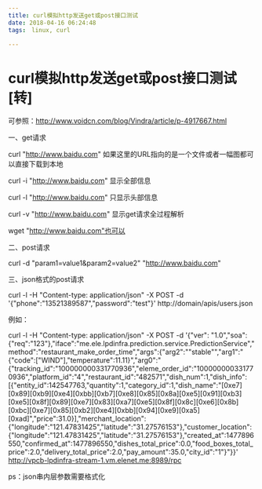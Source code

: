 ```yaml
---
title: curl模拟http发送get或post接口测试
date: 2018-04-16 06:24:48
tags:　linux, curl

---
```


# curl模拟http发送get或post接口测试[转]

可参照：http://www.voidcn.com/blog/Vindra/article/p-4917667.html

一、get请求 

curl "http://www.baidu.com"  如果这里的URL指向的是一个文件或者一幅图都可以直接下载到本地

curl -i "http://www.baidu.com"  显示全部信息

curl -l "http://www.baidu.com" 只显示头部信息

curl -v "http://www.baidu.com" 显示get请求全过程解析

 wget "http://www.baidu.com"也可以

二、post请求

curl -d "param1=value1&param2=value2" "http://www.baidu.com"

三、json格式的post请求

curl -l -H "Content-type: application/json" -X POST -d '{"phone":"13521389587","password":"test"}' http://domain/apis/users.json

例如：

curl -l -H "Content-type: application/json" -X POST -d '{"ver": "1.0","soa":{"req":"123"},"iface":"me.ele.lpdinfra.prediction.service.PredictionService","method":"restaurant_make_order_time","args":{"arg2":"\"stable\"","arg1":"{\"code\":[\"WIND\"],\"temperature\":11.11}","arg0":"{\"tracking_id\":\"100000000331770936\",\"eleme_order_id\":\"100000000331770936\",\"platform_id\":\"4\",\"restaurant_id\":\"482571\",\"dish_num\":1,\"dish_info\":[{\"entity_id\":142547763,\"quantity\":1,\"category_id\":1,\"dish_name\":\"[0xe7][0x89][0xb9][0xe4][0xbb][0xb7][0xe8][0x85][0x8a][0xe5][0x91][0xb3][0xe5][0x8f][0x89][0xe7][0x83][0xa7][0xe5][0x8f][0x8c][0xe6][0x8b][0xbc][0xe7][0x85][0xb2][0xe4][0xbb][0x94][0xe9][0xa5][0xad]\",\"price\":31.0}],\"merchant_location\":{\"longitude\":\"121.47831425\",\"latitude\":\"31.27576153\"},\"customer_location\":{\"longitude\":\"121.47831425\",\"latitude\":\"31.27576153\"},\"created_at\":1477896550,\"confirmed_at\":1477896550,\"dishes_total_price\":0.0,\"food_boxes_total_price\":2.0,\"delivery_total_price\":2.0,\"pay_amount\":35.0,\"city_id\":\"1\"}"}}' http://vpcb-lpdinfra-stream-1.vm.elenet.me:8989/rpc

ps：json串内层参数需要格式化